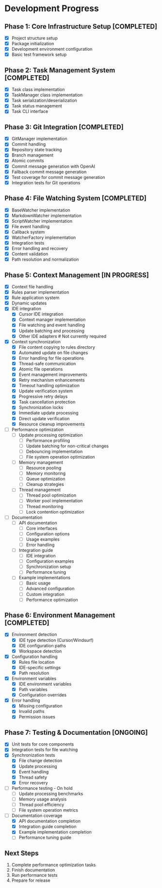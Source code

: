 # Development Progress

## Phase 1: Core Infrastructure Setup [COMPLETED]
- [x] Project structure setup
- [x] Package initialization
- [x] Development environment configuration
- [x] Basic test framework setup

## Phase 2: Task Management System [COMPLETED]
- [x] Task class implementation
- [x] TaskManager class implementation
- [x] Task serialization/deserialization
- [x] Task status management
- [x] Task CLI interface

## Phase 3: Git Integration [COMPLETED]
- [x] GitManager implementation
- [x] Commit handling
- [x] Repository state tracking
- [x] Branch management
- [x] Atomic commits
- [x] Commit message generation with OpenAI
- [x] Fallback commit message generation
- [x] Test coverage for commit message generation
- [x] Integration tests for Git operations

## Phase 4: File Watching System [COMPLETED]
- [x] BaseWatcher implementation
- [x] MarkdownWatcher implementation
- [x] ScriptWatcher implementation
- [x] File event handling
- [x] Callback system
- [x] WatcherFactory implementation
- [x] Integration tests
- [x] Error handling and recovery
- [x] Content validation
- [x] Path resolution and normalization

## Phase 5: Context Management [IN PROGRESS]
- [x] Context file handling
- [x] Rules parser implementation
- [x] Rule application system
- [x] Dynamic updates
- [x] IDE integration
  - [x] Cursor IDE integration
  - [x] Context manager implementation
  - [x] File watching and event handling
  - [x] Update batching and processing
  - [x] Other IDE adapters # Not currently required
- [x] Context synchronization
  - [x] File content copying to rules directory
  - [x] Automated update on file changes
  - [x] Error handling for file operations
  - [x] Thread-safe communication
  - [x] Atomic file operations
  - [x] Event management improvements
  - [x] Retry mechanism enhancements
  - [x] Timeout handling optimization
  - [x] Update verification system
  - [x] Progressive retry delays
  - [x] Task cancellation protection
  - [x] Synchronization locks
  - [x] Immediate update processing
  - [x] Direct update verification
  - [x] Resource cleanup improvements
- [ ] Performance optimization
  - [ ] Update processing optimization
    - [ ] Performance profiling
    - [ ] Update batching for non-critical changes
    - [ ] Debouncing implementation
    - [ ] File system operation optimization
  - [ ] Memory management
    - [ ] Resource pooling
    - [ ] Memory monitoring
    - [ ] Queue optimization
    - [ ] Cleanup strategies
  - [ ] Thread management
    - [ ] Thread pool optimization
    - [ ] Worker pool implementation
    - [ ] Thread monitoring
    - [ ] Lock contention optimization
- [ ] Documentation
  - [ ] API documentation
    - [ ] Core interfaces
    - [ ] Configuration options
    - [ ] Usage examples
    - [ ] Error handling
  - [ ] Integration guide
    - [ ] IDE integration
    - [ ] Configuration examples
    - [ ] Synchronization setup
    - [ ] Performance tuning
  - [ ] Example implementations
    - [ ] Basic usage
    - [ ] Advanced configuration
    - [ ] Custom integration
    - [ ] Performance optimization

## Phase 6: Environment Management [COMPLETED]
- [x] Environment detection
  - [x] IDE type detection (Cursor/Windsurf)
  - [x] IDE configuration paths
  - [x] Workspace detection
- [x] Configuration handling
  - [x] Rules file location
  - [x] IDE-specific settings
  - [x] Path resolution
- [x] Environment variables
  - [x] IDE environment variables
  - [x] Path variables
  - [x] Configuration overrides
- [x] Error handling
  - [x] Missing configuration
  - [x] Invalid paths
  - [x] Permission issues

## Phase 7: Testing & Documentation [ONGOING]
- [x] Unit tests for core components
- [x] Integration tests for file watching
- [x] Synchronization tests
  - [x] File change detection
  - [x] Update processing
  - [x] Event handling
  - [x] Thread safety
  - [x] Error recovery
- [ ] Performance testing - On hold
  - [ ] Update processing benchmarks
  - [ ] Memory usage analysis
  - [ ] Thread pool efficiency
  - [ ] File system operation metrics
- [ ] Documentation coverage
  - [x] API documentation completion
  - [x] Integration guide completion
  - [x] Example implementation completion
  - [ ] Performance tuning guide

## Next Steps
1. Complete performance optimization tasks
2. Finish documentation
3. Run performance tests
4. Prepare for release
